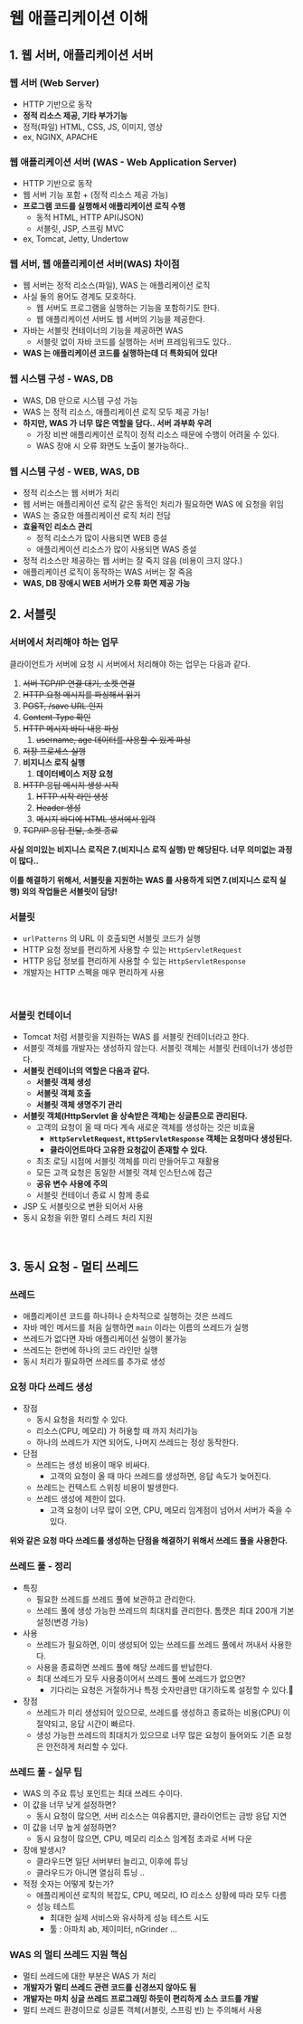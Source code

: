 # 웹 애플리케이션 이해

## 1. 웹 서버, 애플리케이션 서버&#x20;

### 웹 서버 (Web Server)&#x20;

* HTTP 기반으로 동작&#x20;
* **정적 리소스 제공, 기타 부가기능**&#x20;
* 정적(파일) HTML, CSS, JS, 이미지, 영상&#x20;
* ex, NGINX, APACHE

### 웹 애플리케이션 서버 (WAS - Web Application Server)&#x20;

* HTTP 기반으로 동작&#x20;
* 웹 서버 기능 포함 + (정적 리소스 제공 가능)&#x20;
* **프로그램 코드를 실행해서 애플리케이션 로직 수행**&#x20;
  * 동적 HTML, HTTP API(JSON)&#x20;
  * 서블릿, JSP, 스프링 MVC&#x20;
* ex, Tomcat, Jetty, Undertow

### 웹 서버, 웹 애플리케이션 서버(WAS) 차이점&#x20;

* 웹 서버는 정적 리소스(파일), WAS 는 애플리케이션 로직&#x20;
* 사실 둘의 용어도 경계도 모호하다.&#x20;
  * 웹 서버도 프로그램을 실행하는 기능을 포함하기도 한다.&#x20;
  * 웹 애플리케이션 서버도 웹 서버의 기능을 제공한다.&#x20;
* 자바는 서블릿 컨테이너의 기능을 제공하면 WAS
  * 서블릿 없이 자바 코드를 실행하는 서버 프레임워크도 있다..&#x20;
* **WAS 는 애플리케이션 코드를 실행하는데 더 특화되어 있다!**

### 웹 시스템 구성 - WAS, DB&#x20;

* WAS, DB 만으로 시스템 구성 가능&#x20;
* WAS 는 정적 리소스, 애플리케이션 로직 모두 제공 가능!&#x20;
* **하지만, WAS 가 너무 많은 역할을 담다.. 서버 과부화 우려**
  * 가장 비싼 애플리케이션 로직이 정적 리소스 때문에 수행이 어려울 수 있다.&#x20;
  * WAS 장애 시 오류 화면도 노출이 불가능하다..&#x20;

### 웹 시스템 구성 - WEB, WAS, DB&#x20;

* 정적 리소스는 웹 서버가 처리&#x20;
* 웹 서버는 애플리케이션 로직 같은 동적인 처리가 필요하면 WAS 에 요청을 위임&#x20;
* WAS 는 중요한 애플리케이션 로직 처리 전담&#x20;
* **효율적인 리소스 관리**&#x20;
  * 정적 리소스가 많이 사용되면 WEB 증설&#x20;
  * 애플리케이션 리소스가 많이 사용되면 WAS 증설
* 정적 리소스만 제공하는 웹 서버는 잘 죽지 않음 (비용이 크지 않다.)&#x20;
* 애플리케이션 로직이 동작하는 WAS 서버는 잘 죽음&#x20;
* **WAS, DB 장애시 WEB 서버가 오류 화면 제공 가능**&#x20;

## 2. 서블릿&#x20;

### 서버에서 처리해야 하는 업무&#x20;

클라이언트가 서버에 요청 시 서버에서 처리해야 하는 업무는 다음과 같다.&#x20;

1. ~~서버 TCP/IP 연결 대기, 소켓 연결~~&#x20;
2. ~~HTTP 요청 메시지를 파싱해서 읽기~~&#x20;
3. ~~POST, /save URL 인지~~&#x20;
4. ~~Content-Type 확인~~&#x20;
5. ~~HTTP 메시지 바디 내용 파싱~~&#x20;
   1. ~~username, age 데이터를 사용할 수 있게 파싱~~&#x20;
6. ~~저장 프로세스 실행~~&#x20;
7. **비지니스 로직 실행**&#x20;
   1. **데이터베이스 저장 요청**&#x20;
8. ~~HTTP 응답 메시지 생성 시작~~&#x20;
   1. ~~HTTP 시작 라인 생성~~&#x20;
   2. ~~Header 생성~~&#x20;
   3. ~~메시지 바디에 HTML 생서에서 입력~~&#x20;
9. ~~TCP/IP 응답 전달, 소켓 종료~~

**사실 의미있는 비지니스 로직은 7.(비지니스 로직 실행) 만 해당된다. 너무 의미없는 과정이 많다..**&#x20;

**이를 해결하기 위해서, 서블릿을 지원하는 WAS 를 사용하게 되면 7.(비지니스 로직 실행) 외의 작업들은 서블릿이 담당!**&#x20;

### 서블릿&#x20;

* `urlPatterns` 의 URL 이 호출되면 서블릿 코드가 실행&#x20;
* HTTP 요청 정보를 편리하게 사용할 수 있는 `HttpServletRequest`&#x20;
* HTTP 응답 정보를 편리하게 사용할 수 있는 `HttpServletResponse`&#x20;
* 개발자는 HTTP 스펙을 매우 편리하게 사용&#x20;

<figure><img src="../../../.gitbook/assets/스크린샷 2025-06-08 10.33.25.png" alt=""><figcaption></figcaption></figure>

### 서블릿 컨테이너&#x20;

* Tomcat 처럼 서블릿을 지원하는 WAS 를 서블릿 컨테이너라고 한다.&#x20;
* 서블릿 객체를 개발자는 생성하지 않는다. 서블릿 객체는 서블릿 컨테이너가 생성한다.&#x20;
* **서블릿 컨테이너의 역할은 다음과 같다.**&#x20;
  * **서블릿 객체 생성**&#x20;
  * **서블릿 객체 호출**&#x20;
  * **서블릿 객체 생명주기 관리**&#x20;
* **서블릿 객체(HttpServlet 을 상속받은 객체)는 싱글톤으로 관리된다.**&#x20;
  * 고객의 요청이 올 때 마다 계속 새로운 객체를 생성하는 것은 비효율&#x20;
    * **`HttpServletRequest`, `HttpServletResponse` 객체는 요청마다 생성된다.**&#x20;
    * **클라이언트마다 고유한 요청값이 존재할 수 있다.**
  * 최초 로딩 시점에 서블릿 객체를 미리 만들어두고 재활용&#x20;
  * 모든 고객 요청은 동일한 서블릿 객체 인스턴스에 접근&#x20;
  * **공유 변수 사용에 주의**
  * 서블릿 컨테이너 종료 시 함께 종료
* JSP 도 서블릿으로 변환 되어서 사용&#x20;
* 동시 요청을 위한 멀티 스레드 처리 지원&#x20;

<figure><img src="../../../.gitbook/assets/스크린샷 2025-06-08 10.38.34.png" alt=""><figcaption></figcaption></figure>

## 3. 동시 요청 - 멀티 쓰레드

### 쓰레드&#x20;

* 애플리케이션 코드를 하나하나 순차적으로 실행하는 것은 쓰레드&#x20;
* 자바 메인 메서드를 처음 실행하면 `main` 이라는 이름의 쓰레드가 실행&#x20;
* 쓰레드가 없다면 자바 애플리케이션 실행이 불가능&#x20;
* 쓰레드는 한번에 하나의 코드 라인만 실행&#x20;
* 동시 처리가 필요하면 쓰레드를 추가로 생성&#x20;

### 요청 마다 쓰레드 생성&#x20;

* 장점&#x20;
  * 동시 요청을 처리할 수 있다.&#x20;
  * 리소스(CPU, 메모리) 가 허용할 때 까지 처리가능&#x20;
  * 하나의 쓰레드가 지연 되어도, 나머지 쓰레드는 정상 동작한다.&#x20;
* 단점&#x20;
  * 쓰레드는 생성 비용이 매우 비싸다.&#x20;
    * 고객의 요청이 올 때 마다 쓰레드를 생성하면, 응답 속도가 늦어진다.&#x20;
  * 쓰레드는 컨텍스트 스위칭 비용이 발생한다.&#x20;
  * 쓰레드 생성에 제한이 없다.&#x20;
    * 고객 요청이 너무 많이 오면, CPU, 메모리 임계점이 넘어서 서버가 죽을 수 있다.&#x20;

**위와 같은 요청 마다 쓰레드를 생성하는 단점을 해결하기 위해서 쓰레드 풀을 사용한다.**&#x20;

### 쓰레드 풀 - 정리

* 특징&#x20;
  * 필요한 쓰레드를 쓰레드 풀에 보관하고 관리한다.&#x20;
  * 쓰레드 풀에 생성 가능한 쓰레드의 최대치를 관리한다. 톰캣은 최대 200개 기본 설정(변경 가능)&#x20;
* 사용
  * 쓰레드가 필요하면, 이미 생성되어 있는 쓰레드를 쓰레드 풀에서 꺼내서 사용한다.
  * 사용을 종료하면 쓰레드 풀에 해당 쓰레드를 반납한다. &#x20;
  * 최대 쓰레드가 모두 사용중이어서 쓰레드 풀에 쓰레드가 없으면?&#x20;
    * 기다리는 요청은 거절하거나 특정 숫자만큼만 대기하도록 설정할 수 있다.
* 장점
  * 쓰레드가 미리 생성되어 있으므로, 쓰레드를 생성하고 종료하는 비용(CPU) 이 절약되고, 응답 시간이 빠르다.&#x20;
  * 생성 가능한 쓰레드의 최대치가 있으므로 너무 많은 요청이 들어와도 기존 요청은 안전하게 처리할 수 있다.&#x20;

### 쓰레드 풀 - 실무 팁&#x20;

* WAS 의 주요 튜닝 포인트는 최대 쓰레드 수이다.&#x20;
* 이 값을 너무 낮게 설정하면?&#x20;
  * 동시 요청이 많으면, 서버 리소스는 여유롭지만, 클라이언트는 금방 응답 지연&#x20;
* 이 값을 너무 높게 설정하면?&#x20;
  * 동시 요청이 많으면, CPU, 메모리 리소스 임계점 초과로 서버 다운&#x20;
* 장애 발생시?&#x20;
  * 클라우드면 일단 서버부터 늘리고, 이후에 튜닝&#x20;
  * 클라우드가 아니면 열심히 튜닝 ..&#x20;
* 적정 숫자는 어떻게 찾는가?&#x20;
  * 애플리케이션 로직의 복잡도, CPU, 메모리, IO 리소스 상황에 따라 모두 다름&#x20;
  * 성능 테스트&#x20;
    * 최대한 실제 서비스와 유사하게 성능 테스트 시도&#x20;
    * 툴 : 아파치 ab, 제이미터, nGrinder ...

### WAS 의 멀티 쓰레드 지원 핵심&#x20;

* 멀티 쓰레드에 대한 부분은 WAS 가 처리&#x20;
* **개발자가 멀티 쓰레드 관련 코드를 신경쓰지 않아도 됨**&#x20;
* **개발자는 마치 싱글 쓰레드 프로그래밍 하듯이 편리하게 소스 코드를 개발**&#x20;
* 멀티 쓰레드 환경이므로 싱글톤 객체(서블릿, 스프링 빈) 는 주의해서 사용
